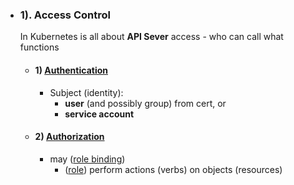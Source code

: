 

- ### 1). Access Control
    In Kubernetes is all about **API Sever** access - who can call what functions
    - #### 1) [Authentication](./authentication/authentication.md)
        - Subject (identity):
            - **user** (and possibly group) from cert, or
            - **service account** 
    - #### 2) [Authorization](./authorization/authorization.md)
        - may ([role binding](./authorization/role_binding.md))
            - ([role](./authorization/role.md)) perform actions (verbs) on objects (resources)







    